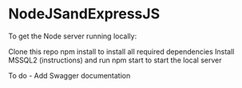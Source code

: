 # NodeJSandExpressJS

To get the Node server running locally:

Clone this repo
npm install to install all required dependencies
Install MSSQL2 (instructions) and run
npm start to start the local server

To do - Add Swagger documentation
